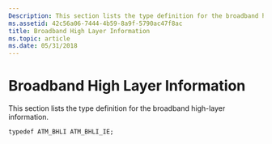 ```yaml
---
Description: This section lists the type definition for the broadband high-layer information.
ms.assetid: 42c56a06-7444-4b59-8a9f-5790ac47f8ac
title: Broadband High Layer Information
ms.topic: article
ms.date: 05/31/2018
---
```


# Broadband High Layer Information

This section lists the type definition for the broadband high-layer information.

``` syntax
typedef ATM_BHLI ATM_BHLI_IE;
```

 

 



